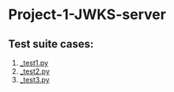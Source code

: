 # Project-1-JWKS-server
## **Test suite cases:**
1. [_test1.py](https://github.com/Echimara/Project-1-JWKS-server/blob/main/_test1.py)
2. [_test2.py](https://github.com/Echimara/Project-1-JWKS-server/blob/main/_test2.py)
3. [_test3.py](https://github.com/Echimara/Project-1-JWKS-server/blob/main/_test3.py)
